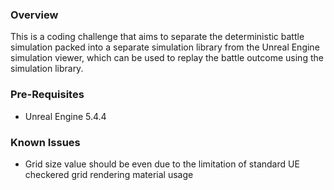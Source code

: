 ### Overview
This is a coding challenge that aims to separate the deterministic battle simulation packed into a separate simulation library from the Unreal Engine simulation viewer, which can be used to replay the battle outcome using the simulation library.

### Pre-Requisites
* Unreal Engine 5.4.4

### Known Issues
* Grid size value should be even due to the limitation of standard UE checkered grid rendering material usage